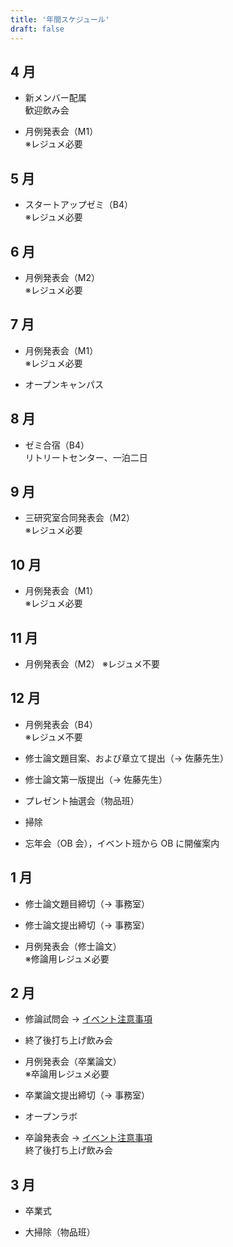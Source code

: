 ```yaml
---
title: '年間スケジュール'
draft: false
---
```


## 4 月

- 新メンバー配属  
  歓迎飲み会

- 月例発表会（M1）  
  ※レジュメ必要

## 5 月

- スタートアップゼミ（B4）  
  ※レジュメ必要

## 6 月

- 月例発表会（M2）  
  ※レジュメ必要

## 7 月

- 月例発表会（M1）  
   ※レジュメ必要

- オープンキャンパス

## 8 月

- ゼミ合宿（B4）  
   リトリートセンター、一泊二日

## 9 月

- 三研究室合同発表会（M2）  
   ※レジュメ必要

## 10 月

- 月例発表会（M1）  
   ※レジュメ必要

## 11 月

- 月例発表会（M2）
  ※レジュメ不要

## 12 月

- 月例発表会（B4）  
   ※レジュメ不要

- 修士論文題目案、および章立て提出（→ 佐藤先生）

- 修士論文第一版提出（→ 佐藤先生）

- プレゼント抽選会（物品班）

- 掃除

- 忘年会（OB 会），イベント班から OB に開催案内

## 1 月

- 修士論文題目締切（→ 事務室）

- 修士論文提出締切（→ 事務室）

- 月例発表会（修士論文）  
   ※修論用レジュメ必要

## 2 月

- 修論試問会 → [イベント注意事項](/schedule/event)

- 終了後打ち上げ飲み会

- 月例発表会（卒業論文）  
   ※卒論用レジュメ必要

- 卒業論文提出締切（→ 事務室）

- オープンラボ

- 卒論発表会 → [イベント注意事項](/schedule/event)  
   終了後打ち上げ飲み会

## 3 月

- 卒業式

- 大掃除（物品班）
